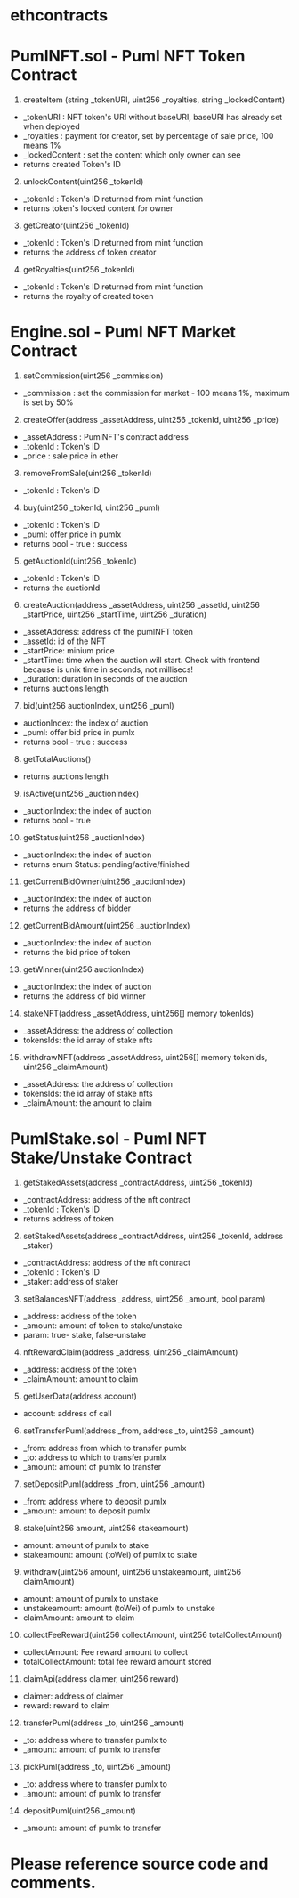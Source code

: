 # ethcontracts

# PumlNFT.sol - Puml NFT Token Contract

1. createItem (string _tokenURI, uint256 _royalties, string _lockedContent)
- _tokenURI : NFT token's URI without baseURI, baseURI has already set when deployed
- _royalties : payment for creator, set by percentage of sale price, 100 means 1%
- _lockedContent : set the content which only owner can see
- returns created Token's ID

2. unlockContent(uint256 _tokenId)
- _tokenId : Token's ID returned from mint function
- returns token's locked content for owner

3. getCreator(uint256 _tokenId)
- _tokenId : Token's ID returned from mint function
- returns the address of token creator

4. getRoyalties(uint256 _tokenId)
- _tokenId : Token's ID returned from mint function
- returns the royalty of created token

# Engine.sol - Puml NFT Market Contract

1. setCommission(uint256 _commission)
- _commission : set the commission for market - 100 means 1%, maximum is set by 50%

2. createOffer(address _assetAddress, uint256 _tokenId, uint256 _price)
- _assetAddress : PumlNFT's contract address
- _tokenId : Token's ID
- _price : sale price in ether

3. removeFromSale(uint256 _tokenId)
- _tokenId : Token's ID

4. buy(uint256 _tokenId, uint256 _puml)
- _tokenId : Token's ID
- _puml: offer price in pumlx
- returns bool - true : success

5. getAuctionId(uint256 _tokenId)
- _tokenId : Token's ID
- returns the auctionId

6. createAuction(address _assetAddress, uint256 _assetId, uint256 _startPrice, uint256 _startTime, uint256 _duration)
- _assetAddress: address of the pumlNFT token
- _assetId: id of the NFT
- _startPrice: minium price
- _startTime: time when the auction will start. Check with frontend because is unix time in seconds, not millisecs!
- _duration: duration in seconds of the auction
- returns auctions length

7. bid(uint256 auctionIndex, uint256 _puml)
- auctionIndex: the index of auction
- _puml: offer bid price in pumlx
- returns bool - true : success

8. getTotalAuctions()
- returns auctions length

9. isActive(uint256 _auctionIndex)
- _auctionIndex: the index of auction
- returns bool - true

10. getStatus(uint256 _auctionIndex)
- _auctionIndex: the index of auction
- returns enum Status: pending/active/finished

11. getCurrentBidOwner(uint256 _auctionIndex)
 - _auctionIndex: the index of auction
 - returns the address of bidder
 
12. getCurrentBidAmount(uint256 _auctionIndex)
 - _auctionIndex: the index of auction
 - returns the bid price of token
  
13. getWinner(uint256 auctionIndex)
 - _auctionIndex: the index of auction
 - returns the address of bid winner
	
14. stakeNFT(address _assetAddress, uint256[] memory tokenIds)
- _assetAddress: the address of collection
- tokensIds: the id array of stake nfts

15. withdrawNFT(address _assetAddress, uint256[] memory tokenIds, uint256 _claimAmount)
- _assetAddress: the address of collection
- tokensIds: the id array of stake nfts
- _claimAmount: the amount to claim

# PumlStake.sol - Puml NFT Stake/Unstake Contract

1. getStakedAssets(address _contractAddress, uint256 _tokenId)
- _contractAddress: address of the nft contract
- _tokenId : Token's ID
- returns address of token

2. setStakedAssets(address _contractAddress, uint256 _tokenId, address _staker)
- _contractAddress: address of the nft contract
- _tokenId : Token's ID
- _staker: address of staker

3. setBalancesNFT(address _address, uint256 _amount, bool param)
- _address: address of the token
- _amount: amount of token to stake/unstake
- param: true- stake, false-unstake

4. nftRewardClaim(address _address, uint256 _claimAmount)
- _address: address of the token
- _claimAmount: amount to claim

5. getUserData(address account)
- account: address of call

6. setTransferPuml(address _from, address _to, uint256 _amount)
- _from: address from which to transfer pumlx
- _to: address to which to transfer pumlx
- _amount: amount of pumlx to transfer

7. setDepositPuml(address _from, uint256 _amount)
- _from: address where to deposit pumlx
- _amount: amount to deposit pumlx

8. stake(uint256 amount, uint256 stakeamount)
- amount: amount of pumlx to stake
- stakeamount: amount (toWei) of pumlx to stake

9. withdraw(uint256 amount, uint256 unstakeamount, uint256 claimAmount)
- amount: amount of pumlx to unstake
- unstakeamount: amount (toWei) of pumlx to unstake
- claimAmount: amount to claim

10. collectFeeReward(uint256 collectAmount, uint256 totalCollectAmount)
- collectAmount: Fee reward amount to collect
- totalCollectAmount: total fee reward amount stored

11. claimApi(address claimer, uint256 reward)
- claimer: address of claimer
- reward: reward to claim

12. transferPuml(address _to, uint256 _amount)
- _to: address where to transfer pumlx to
- _amount: amount of pumlx to transfer

13. pickPuml(address _to, uint256 _amount)
- _to: address where to transfer pumlx to
- _amount: amount of pumlx to transfer

14. depositPuml(uint256 _amount)
- _amount: amount of pumlx to transfer

# Please reference source code and comments.